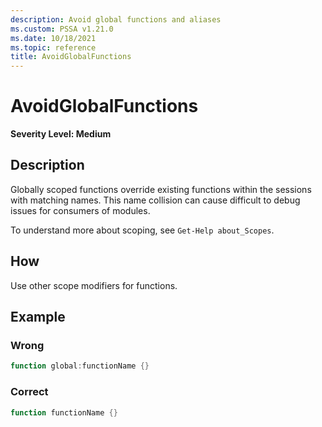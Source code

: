 ```yaml
---
description: Avoid global functions and aliases
ms.custom: PSSA v1.21.0
ms.date: 10/18/2021
ms.topic: reference
title: AvoidGlobalFunctions
---
```

# AvoidGlobalFunctions

**Severity Level: Medium**

## Description

Globally scoped functions override existing functions within the sessions with matching names. This
name collision can cause difficult to debug issues for consumers of modules.


To understand more about scoping, see `Get-Help about_Scopes`.

## How

Use other scope modifiers for functions.

## Example

### Wrong

```powershell
function global:functionName {}
```

### Correct

```powershell
function functionName {}
```
